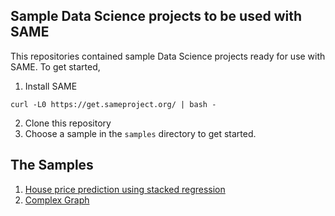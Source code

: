 ## Sample Data Science projects to be used with SAME

This repositories contained sample Data Science projects ready for use with SAME. To get started,

1. Install SAME
```
curl -L0 https://get.sameproject.org/ | bash -
```

2. Clone this repository
3. Choose a sample in the `samples` directory to get started.

## The Samples

1. [House price prediction using stacked regression](houseprice/README.md)
2. [Complex Graph](complexgraph/README.md)
